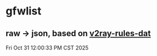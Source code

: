 # gfwlist
## raw -> json, based on [v2ray-rules-dat](https://github.com/Loyalsoldier/v2ray-rules-dat)
Fri Oct 31 12:00:33 PM CST 2025

